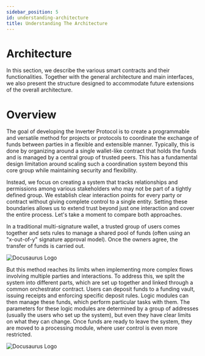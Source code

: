 ```yaml
---
sidebar_position: 5
id: understanding-architecture
title: Understanding The Architecture
---
```



# Architecture 

In this section, we describe the various smart contracts and their functionalities. Together with the general architecture and main interfaces, we also present the structure designed to accommodate future extensions of the overall architecture.

# Overview 

The goal of developing the Inverter Protocol is to create a programmable and versatile method for projects or protocols to coordinate the exchange of funds between parties in a flexible and extensible manner. Typically, this is done by organizing around a single wallet-like contract that holds the funds and is managed by a central group of trusted peers. This has a fundamental design limitation around scaling such a coordination system beyond this core group while maintaining security and flexibility.

Instead, we focus on creating a system that tracks relationships and permissions among various stakeholders who may not be part of a tightly defined group. We establish clear interaction points for every party or contract without giving complete control to a single entity. Setting these boundaries allows us to extend trust beyond just one interaction and cover the entire process. Let's take a moment to compare both approaches.

In a traditional multi-signature wallet, a trusted group of users comes together and sets rules to manage a shared pool of funds (often using an "x-out-of-y" signature approval model). Once the owners agree, the transfer of funds is carried out.

![Docusaurus Logo](/img/architecture1.png)


But this method reaches its limits when implementing more complex flows involving multiple parties and interactions. To address this, we split the system into different parts, which are set up together and linked through a common orchestrator contract. Users can deposit funds to a funding vault, issuing receipts and enforcing specific deposit rules. Logic modules can then manage these funds, which perform particular tasks with them. The parameters for these logic modules are determined by a group of addresses (usually the users who set up the system), but even they have clear limits on what they can change. Once funds are ready to leave the system, they are moved to a processing module, where user control is even more restricted.

![Docusaurus Logo](/img/architecture2.png)
